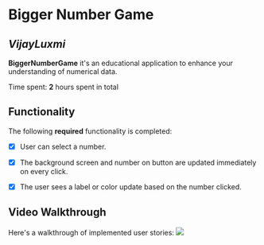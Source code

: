 # Bigger Number Game 

## *VijayLuxmi*

**BiggerNumberGame** it's an educational application to enhance your understanding of numerical data.

Time spent: **2** hours spent in total

## Functionality 

The following **required** functionality is completed:

* [x] User can select  a  number.
* [x] The background screen  and number on button  are updated immediately on every click.
* [x] The user sees a label or color update based on the number clicked. 


## Video Walkthrough
Here's a walkthrough of implemented user stories:
<img src='https://drive.google.com/file/d/1VFU39pmj8dtJTHZ2Uy2R0yiwOj55830e/view?usp=drive_link'/>
